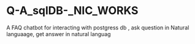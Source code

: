 # Q-A_sqlDB-_NIC_WORKS
A FAQ chatbot for interacting with postgress db , ask question in Natural languaage, get answer in natural languag
